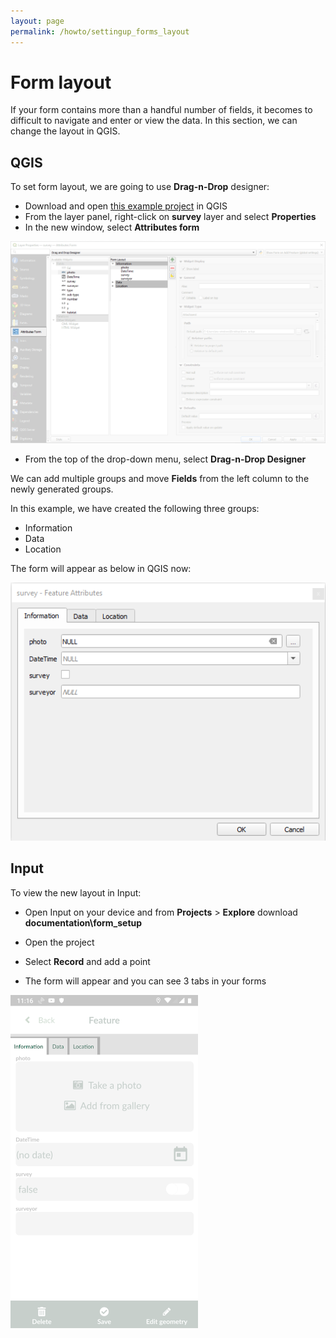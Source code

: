 ```yaml
---
layout: page
permalink: /howto/settingup_forms_layout
---
```

# Form layout
If your form contains more than a handful number of fields, it becomes to difficult to navigate and enter or view the data. In this section, we can change the layout in QGIS.

## QGIS

To set form layout, we are going to use **Drag-n-Drop** designer:

  - Download and open [this example project](https://public.cloudmergin.com/projects/documentation/form_setup/tree) in QGIS
  - From the layer panel, right-click on **survey** layer and select **Properties**
  - In the new window, select **Attributes form**


![photos](../images/qgis_forms_layout.png)

  - From the top of the drop-down menu, select **Drag-n-Drop Designer**

We can add multiple groups and move **Fields** from the left column to the newly generated groups.

In this example, we have created the following three groups:
  - Information
  - Data
  - Location

The form will appear as below in QGIS now:

![photos](../images/qgis_forms_layout_attribute.png)

## Input

To view the new layout in Input:

- Open Input on your device and from **Projects** > **Explore** download **documentation\form_setup**

- Open the project
- Select **Record** and add a point
- The form will appear and you can see 3 tabs in your forms

![layout](../images/input_forms_layout.png)
